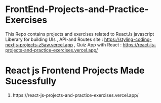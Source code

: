 # FrontEnd-Projects-and-Practice-Exercises
This Repo contains projects and exercises related to ReactJs javascript Liberary for building UIs  , API-and Routes site : https://styling-coding-nextjs-projects-z5aw.vercel.app , Quiz App with React : https://react-js-projects-and-practice-exercises.vercel.app/
<h1>React js Frontend Projects Made Sucessfully</h1>
<ol>
  <li>https://react-js-projects-and-practice-exercises.vercel.app/</li>
</ol>
